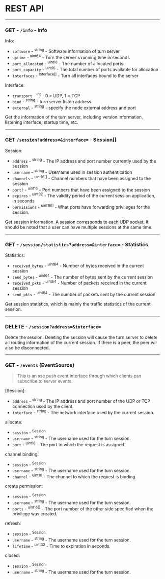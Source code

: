 # REST API

---

### GET - `/info` - Info

Info:

-   `software` - <sup>string</sup> - Software information of turn server
-   `uptime` - <sup>uint64</sup> - Turn the server's running time in seconds
-   `port_allocated` - <sup>uint16</sup> - The number of allocated ports
-   `port_capacity` - <sup>uint16</sup> - The total number of ports available for allocation
-   `interfaces` - <sup>Interface[]</sup> - Turn all interfaces bound to the server

Interface:

-   `transport` - <sup>int</sup> - 0 = UDP, 1 = TCP
-   `bind` - <sup>string</sup> - turn server listen address
-   `external` - <sup>string</sup> - specify the node external address and port

Get the information of the turn server, including version information, listening interface, startup time, etc.

---

### GET `/session?address=&interface=` - Session[]

Session:

-   `address` - <sup>string</sup> - The IP address and port number currently used by the session
-   `username` - <sup>string</sup> - Username used in session authentication
-   `channels` - <sup>uint16[]</sup> - Channel numbers that have been assigned to the session
-   `port?` - <sup>uint16</sup> - Port numbers that have been assigned to the session
-   `expires` - <sup>uint32</sup> - The validity period of the current session application, in seconds
-   `permissions` - <sup>uint16[]</sup> - What ports have forwarding privileges for the session.

Get session information. A session corresponds to each UDP socket. It should be noted that a user can have multiple sessions at the same time.

---

### GET - `/session/statistics?address=&interface=` - Statistics

Statistics:

-   `received_bytes` - <sup>uint64</sup> - Number of bytes received in the current session
-   `send_bytes` - <sup>uint64</sup> - The number of bytes sent by the current session
-   `received_pkts` - <sup>uint64</sup> - Number of packets received in the current session
-   `send_pkts` - <sup>uint64</sup> - The number of packets sent by the current session

Get session statistics, which is mainly the traffic statistics of the current session.

---

### DELETE - `/session?address=&interface=`

Delete the session. Deleting the session will cause the turn server to delete all routing information of the current session. If there is a peer, the peer will also be disconnected.

---

### GET - `/events` (EventSource)

> This is an sse push event interface through which clients can subscribe to server events.

[Session]:

-   `address` - <sup>string</sup> - The IP address and port number of the UDP or TCP connection used by the client.
-   `interface` - <sup>string</sup> - The network interface used by the current session.

allocate:

-   `session` - <sup>Session</sup>
-   `username` - <sup>string</sup> - The username used for the turn session.
-   `port` - <sup>uint16</sup> - The port to which the request is assigned.

channel binding:

-   `session` - <sup>Session</sup>
-   `username` - <sup>string</sup> - The username used for the turn session.
-   `channel` - <sup>uint16</sup> - The channel to which the request is binding.

create permission:

-   `session` - <sup>Session</sup>
-   `username` - <sup>string</sup> - The username used for the turn session.
-   `ports` - <sup>uint16[]</sup> - The port number of the other side specified when the privilege was created.

refresh:

-   `session` - <sup>Session</sup>
-   `username` - <sup>string</sup> - The username used for the turn session.
-   `lifetime` - <sup>uint32</sup> - Time to expiration in seconds.

closed:

-   `session` - <sup>Session</sup>
-   `username` - <sup>string</sup> - The username used for the turn session.
